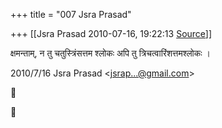 +++
title = "007 Jsra Prasad"

+++
[[Jsra Prasad	2010-07-16, 19:22:13 [Source](https://groups.google.com/g/bvparishat/c/GdHeNnGdasM)]]



क्षमन्ताम्, न तु चतुस्त्रिंसत्तम श्लोकः अपि तु त्रिचत्वारिंशत्तमश्लोकः ।  
  

2010/7/16 Jsra Prasad \<[jsrap...@gmail.com]()\>





